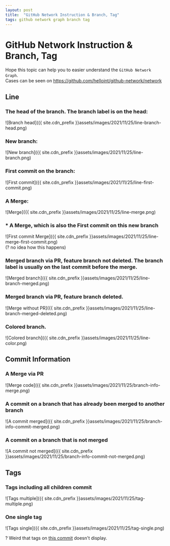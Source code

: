 ```yaml
---
layout: post
title:  "GitHub Network Instruction & Branch, Tag"
tags: github network graph branch tag
---
```

# GitHub Network Instruction & Branch, Tag
Hope this topic can help you to easier understand the `GitHub Network Graph`.  
Cases can be seen on <https://github.com/helloint/github-network/network>

## Line
### The head of the branch. The branch label is on the head:
![Branch head]({{ site.cdn_prefix }}assets/images/2021/11/25/line-branch-head.png)  
### New branch:  
![New branch]({{ site.cdn_prefix }}assets/images/2021/11/25/line-branch.png)  
### First commit on the branch:  
![First commit]({{ site.cdn_prefix }}assets/images/2021/11/25/line-first-commit.png)  
### A Merge:  
![Merge]({{ site.cdn_prefix }}assets/images/2021/11/25/line-merge.png)  
### * A Merge, which is also the First commit on this new branch  
![First commit Merge]({{ site.cdn_prefix }}assets/images/2021/11/25/line-merge-first-commit.png)  
(? no idea how this happens)  
### Merged branch via PR, feature branch not deleted. The branch label is usually on the last commit before the merge.
![Merged branch]({{ site.cdn_prefix }}assets/images/2021/11/25/line-branch-merged.png)  
### Merged branch via PR, feature branch deleted.
![Merge without PR]({{ site.cdn_prefix }}assets/images/2021/11/25/line-branch-merged-deleted.png)  
### Colored branch.
![Colored branch]({{ site.cdn_prefix }}assets/images/2021/11/25/line-color.png)

## Commit Information
### A Merge via PR  
![Merge code]({{ site.cdn_prefix }}assets/images/2021/11/25/branch-info-merge.png)
### A commit on a branch that has already been merged to another branch
![A commit merged]({{ site.cdn_prefix }}assets/images/2021/11/25/branch-info-commit-merged.png)
### A commit on a branch that is not merged
![A commit not merged]({{ site.cdn_prefix }}assets/images/2021/11/25/branch-info-commit-not-merged.png)

## Tags
### Tags including all children commit
![Tags multiple]({{ site.cdn_prefix }}assets/images/2021/11/25/tag-multiple.png)  
### One single tag
![Tags single]({{ site.cdn_prefix }}assets/images/2021/11/25/tag-single.png)

? Weird that tags on [this commit](https://github.com/helloint/github-network/commit/9d2ec75add9e296599cc45393c60bcf23dbdcb5e) doesn't display.  

